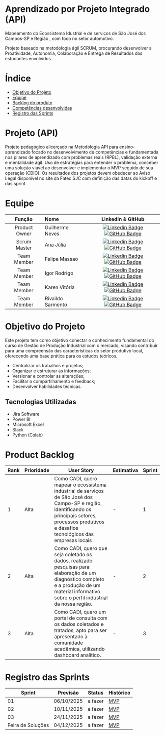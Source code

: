 # Aprendizado por Projeto Integrado (API) 
Mapeamento do Ecossistema Idustrial e de serviços de São José dos Campos-SP e Região , com foco  no setor automotivo.

Projeto baseado na metodologia ágil SCRUM, procurando desenvolver a Proatividade, Autonomia, Colaboração e Entrega de Resultados dos estudantes envolvidos

# Índice
* [Objetivo do Projeto](#objetivo-do-projeto)
* [Equipe](#Equipe)
* [Backlog do produto](#Product-Backlog)
* [Competências desenvolvidas](#competências-desenvolvidas)
* [Registro das Sprints](#Registro-das-Sprints)


# Projeto (API) 
Projeto pedagógico alicerçado na Metodologia API para ensino-aprendizado focado no desenvolvimento de competências e fundamentada nos pilares de aprendizado com problemas reais (RPBL), validação externa e mentalidade ágil. 
Uso de estratégias para entender o problema, conceber uma solução viável ao desenvolver e implementar o MVP seguido de sua operação (CDIO). 
Os resultados dos projetos devem obedecer ao Aviso Legal disponível no site da Fatec SJC com definição das datas do kickoff e das sprint

# Equipe
|    Função     | Nome                                  |                                                                                                                                                      LinkedIn & GitHub                                                                                                                                                      |
| :-----------: | :------------------------------------ | :-------------------------------------------------------------------------------------------------------------------------------------------------------------------------------------------------------------------------------------------------------------------------------------------------------------------------: |
| Product Owner | Guilherme Neves     |     [![Linkedin Badge](https://img.shields.io/badge/Linkedin-blue?style=flat-square&logo=Linkedin&logoColor=white)](https://www.linkedin.com/in/guilherme-neves-162377214/?utm_source=share&utm_campaign=share_via&utm_content=profile&utm_medium=android_app) [![GitHub Badge](https://img.shields.io/badge/GitHub-111217?style=flat-square&logo=github&logoColor=white)](https://github.com/)              |
| Scrum Master  | Ana Júlia     | [![Linkedin Badge](https://img.shields.io/badge/Linkedin-blue?style=flat-square&logo=Linkedin&logoColor=white)](https://www.linkedin.com/in/anajuliacamargo/) [![GitHub Badge](https://img.shields.io/badge/GitHub-111217?style=flat-square&logo=github&logoColor=white)](https://github.com/AnajuliacamargoS)     |
| Team Member   | Felipe Massao    |     [![Linkedin Badge](https://img.shields.io/badge/Linkedin-blue?style=flat-square&logo=Linkedin&logoColor=white)](https://www.linkedin.com/in/felipe-massao-sato-02a392252/?utm_source=share&utm_campaign=share_via&utm_content=profile&utm_medium=android_app) [![GitHub Badge](https://img.shields.io/badge/GitHub-111217?style=flat-square&logo=github&logoColor=white)](https://github.com/felipemassaosato-ops)                                                                                                                |
|  Team Member  | Igor Rodrigo               |         [![Linkedin Badge](https://img.shields.io/badge/Linkedin-blue?style=flat-square&logo=Linkedin&logoColor=white)](https://www.linkedin.com/in/-) [![GitHub Badge](https://img.shields.io/badge/GitHub-111217?style=flat-square&logo=github&logoColor=white)](https://github.com/)        |
|  Team Member  | Karen Vitória                  |   [![Linkedin Badge](https://img.shields.io/badge/Linkedin-blue?style=flat-square&logo=Linkedin&logoColor=white)](https://www.linkedin.com/in/-) [![GitHub Badge](https://img.shields.io/badge/GitHub-111217?style=flat-square&logo=github&logoColor=white)](https://github.com/)   |
|  Team Member  | Rivaildo Sarmento     |           [![Linkedin Badge](https://img.shields.io/badge/Linkedin-blue?style=flat-square&logo=Linkedin&logoColor=white)](https://www.linkedin.com/in/rivaildo-andrade-535a12106/?utm_source=share&utm_campaign=share_via&utm_content=profile&utm_medium=ios_app) [![GitHub Badge](https://img.shields.io/badge/GitHub-111217?style=flat-square&logo=github&logoColor=white)](https://github.com/rivaildo47)    


# Objetivo do Projeto
Este projeto tem como objetivo conectar o conhecimento fundamental do curso de Gestão de Produção Industrial com o mercado, visando contribuir para uma compreensão das características do setor produtivo local, oferecendo uma base prática para os estudos teóricos. 
* Centralizar os trabalhos e projetos;
* Organizar e estruturar as informações;
* Versionar e controlar as alterações;
* Facilitar o compartilhamento e feedback;
* Desenvolver habilidades técnicas.


## Tecnologias Utilizadas

* Jira Software
* Power BI
* Microsoft Excel
* Slack
* Python (Colab)
  



# Product Backlog

| Rank | Prioridade | User Story                                                                                                                                              | Estimativa | Sprint |
|------|------------|---------------------------------------------------------------------------------------------------------------------------------------------------------|------------|--------|
| 1    | Alta       | Como CADI, quero  mapear o ecossistema industrial de serviços de São José dos Campo-SP e região, identificando os principais setores, processos produtivos e desafios tecnológicos das empresas locais                                                    |   -        | 1      |
| 2| Alta       |  Como CADI, quero que seja coletado os dados, realizado pesquisas para elaboração de um diagnóstico completo e a produção de um material informativo  sobre o perfil industrial da nossa região.  | -         | 2      |
| 3    | Alta       |   Como CADI, quero um portal de consulta com os dados coletados e tratados, apto para ser apresentado à comunidade acadêmica, utilizando dashboard analítico.                                       | -         | 3     |

 


  
# Registro das Sprints

| Sprint            | Previsão   | Status   | Histórico |
|-------------------|------------|----------|-----------|
| 01                | 06/10/2025 | a fazer  | [MVP](MVP/sp1.md)  |
| 02                | 10/11/2025 | a fazer  | [MVP](MVP/sp2.md)  |
| 03                | 24/11/2025 | a fazer  | [MVP](MVP/sp3.md)  |
| Feira de Soluções | 04/12/2025 | a fazer  | [MVP](#)  |

